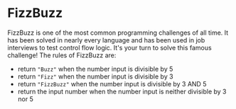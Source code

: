 # FizzBuzz
FizzBuzz is one of the most common programming challenges of all time. It has been solved in nearly every language and has been used in job interviews to test control flow logic. It's your turn to solve this famous challenge! The rules of FizzBuzz are: 
- return `"Buzz"` when the number input is divisible by 5
- return `"Fizz"` when the number input is divisible by 3
- return `"FizzBuzz"` when the number input is divisible by 3 AND 5
- return the input number when the number input is neither divisible by 3 nor 5